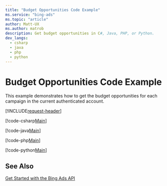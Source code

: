 ```yaml
---
title: "Budget Opportunities Code Example"
ms.service: "bing-ads"
ms.topic: "article"
author: Matt-UX
ms.author: matrob
description: Get budget opportunities in C#, Java, PHP, or Python.
dev_langs:
  - csharp
  - java
  - php
  - python
---
```

# Budget Opportunities Code Example
This example demonstrates how to get the budget opportunities for each campaign in the current authenticated account.

[!INCLUDE[request-header](./includes/code-tips.md)]

[!code-csharp[Main](../../../BingAds-dotNet-SDK/examples/BingAdsExamples/BingAdsExamplesLibrary/v13/BudgetOpportunities.cs)]

[!code-java[Main](../../../BingAds-Java-SDK/examples/BingAdsDesktopApp/src/main/java/com/microsoft/bingads/examples/v13/BudgetOpportunities.java)]

[!code-php[Main](../../../BingAds-PHP-SDK/samples/V13/BudgetOpportunities.php)]

[!code-python[Main](../../../BingAds-Python-SDK/examples/v13/budget_opportunities.py)]

## See Also
[Get Started with the Bing Ads API](get-started.md)  
